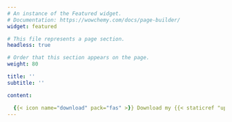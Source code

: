 ```yaml
---
# An instance of the Featured widget.
# Documentation: https://wowchemy.com/docs/page-builder/
widget: featured

# This file represents a page section.
headless: true

# Order that this section appears on the page.
weight: 80

title: ''
subtitle: ''

content:

  {{< icon name="download" pack="fas" >}} Download my {{< staticref "uploads/demo_resume.pdf" "newtab" >}}resumé{{< /staticref >}}.
---
```

